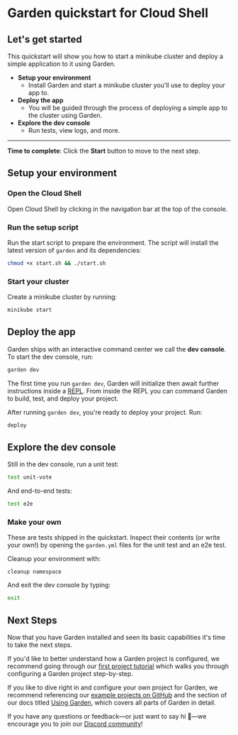 # Garden quickstart for Cloud Shell

## Let's get started

This quickstart will show you how to start a minikube cluster and deploy a simple application to it using Garden.

* **Setup your environment**
  * Install Garden and start a minikube cluster you'll use to deploy your app to.
* **Deploy the app**
  * You will be guided through the process of deploying a simple app to the cluster using Garden.
* **Explore the dev console**
  * Run tests, view logs, and more.
___

**Time to complete**: <walkthrough-tutorial-duration duration=10></walkthrough-tutorial-duration>
Click the **Start** button to move to the next step.

## Setup your environment

### Open the Cloud Shell

Open Cloud Shell by clicking
<walkthrough-cloud-shell-icon></walkthrough-cloud-shell-icon> in the navigation bar at the top of the console.

### Run the setup script

Run the start script to prepare the environment. The script will install the latest version of `garden` and its dependencies:

```bash
chmod +x start.sh && ./start.sh
```

### Start your cluster

Create a minikube cluster by running:

```bash
minikube start
```

## Deploy the app

Garden ships with an interactive command center we call the **dev console**. To start the dev console, run:

```sh
garden dev
```

The first time you run `garden dev`, Garden will initialize then await further instructions inside a [REPL](https://en.wikipedia.org/wiki/Read%E2%80%93eval%E2%80%93print_loop). From inside the REPL you can command Garden to build, test, and deploy your project.

After running `garden dev`, you're ready to deploy your project. Run:

```sh
deploy
```

## Explore the dev console

Still in the dev console, run a unit test:

```sh
test unit-vote
```
 
And end-to-end tests:

```sh
test e2e
```

### Make your own

These are tests shipped in the quickstart. Inspect their contents (or write your own!) by opening the `garden.yml` files for the <walkthrough-editor-open-file filePath="./quickstart-example/vote/garden.yml">unit test</walkthrough-editor-open-file> and an <walkthrough-editor-open-file filePath="./quickstart-example/result/garden.yml">e2e test</walkthrough-editor-open-file>.

Cleanup your environment with:

```
cleanup namespace
```

And exit the dev console by typing:

```sh
exit
````

## Next Steps

<walkthrough-conclusion-trophy></walkthrough-conclusion-trophy>

Now that you have Garden installed and seen its basic capabilities it's time to take the next steps.

If you'd like to better understand how a Garden project is configured, we recommend going
through our [first project tutorial](https://docs.garden.io/tutorials/your-first-project) which walks you through configuring a Garden project step-by-step.

If you like to dive right in and configure your own project for Garden, we recommend referencing our [example
projects on GitHub](https://github.com/garden-io/garden/tree/main/examples) and the section of our docs titled [Using Garden](https://docs.garden.io/using-garden/configuration-overview), which covers all parts of Garden in detail.


If you have any questions or feedback—or just want to say hi 🙂—we encourage you to join our [Discord community](https://go.garden.io/discord)!